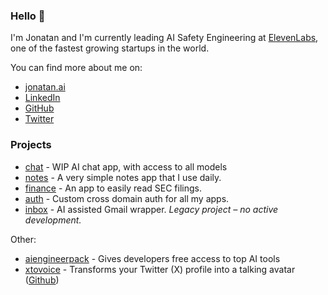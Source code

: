 ### Hello 👋  

I'm Jonatan and I'm currently leading AI Safety Engineering at [ElevenLabs](https://elevenlabs.io/), one of the fastest growing startups in the world. 

You can find more about me on:  

- [jonatan.ai](https://jonatan.ai)
- [LinkedIn](https://www.linkedin.com)  
- [GitHub](https://github.com)  
- [Twitter](https://x.com)

### Projects

- [chat](https://chat.j16.io) - WIP AI chat app, with access to all models
- [notes](https://notes.j16.io) - A very simple notes app that I use daily.
- [finance](https://finance.j16.io) - An app to easily read SEC filings.
- [auth](https://auth.j16.io) - Custom cross domain auth for all my apps.
- [inbox](https://inbox.j16.io) - AI assisted Gmail wrapper. _Legacy project – no active development._

Other:
- [aiengineerpack](https://www.aiengineerpack.com/) - Gives developers free access to top AI tools
- [xtovoice](https://xtovoice.elevenlabs.io/) - Transforms your Twitter (X) profile into a talking avatar ([Github](https://github.com/elevenlabs/elevenlabs-examples/tree/main/examples/text-to-voice/x-to-voice))
